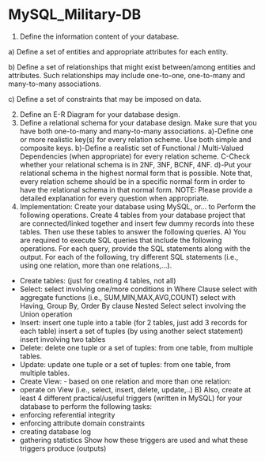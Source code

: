 # MySQL_Military-DB

1)  Define the information content of your database.

a)  Define a set of entities and appropriate attributes for each entity. 

b)  Define a set of relationships that might exist between/among entities and attributes. Such 
 relationships may include one-to-one, one-to-many and many-to-many associations.
 
c)  Define a set of constraints that may be imposed on data.

2)  Define an E-R Diagram for your database design.
3)  Define a relational schema for your database design.
Make sure that you have both one-to-many and many-to-many associations.
a)-Define one or more realistic key(s) for every relation scheme. Use both simple and composite keys.
b)-Define a realistic set of Functional / Multi-Valued Dependencies (when appropriate) for every
relation scheme.
C-Check whether your relational schema is in 2NF, 3NF, BCNF, 4NF.
d)-Put your relational schema in the highest normal form that is possible. 
Note that, every relation scheme should be in a specific normal form in order to have the relational 
schema in that normal form.
NOTE: Please provide a detailed explanation for every question when appropriate. 
 4) Implementation: Create your database using MySQL, or… to Perform the following operations.
Create 4 tables from your database project that are connected/linked together and insert few dummy records 
into these tables. Then use these tables to answer the following queries.
A) You are required to execute SQL queries that include the following operations. For each query, provide the 
SQL statements along with the output. For each of the following, try different SQL statements (i.e., using one 
relation, more than one relations,...).
- Create tables: (just for creating 4 tables, not all)
- Select: select involving one/more conditions in Where Clause
select with aggregate functions (i.e., SUM,MIN,MAX,AVG,COUNT)
 select with Having, Group By, Order By clause
Nested Select
select involving the Union operation
- Insert: insert one tuple into a table (for 2 tables, just add 3 records for each table)
insert a set of tuples (by using another select statement)
insert involving two tables
- Delete: delete one tuple or a set of tuples: from one table, from multiple tables.
- Update: update one tuple or a set of tuples: from one table, from multiple tables.
- Create View: - based on one relation and more than one relation:
- operate on View (i.e., select, insert, delete, update,..)
B) Also, create at least 4 different practical/useful triggers (written in MySQL) for your database to perform the 
following tasks:
- enforcing referential integrity
- enforcing attribute domain constraints
- creating database log
- gathering statistics
Show how these triggers are used and what these triggers produce (outputs)

